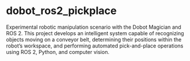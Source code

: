 # dobot_ros2_pickplace
Experimental robotic manipulation scenario with the Dobot Magician and ROS 2. This project develops an intelligent system capable of recognizing objects moving on a conveyor belt, determining their positions within the robot’s workspace, and performing automated pick-and-place operations using ROS 2, Python, and computer vision.
